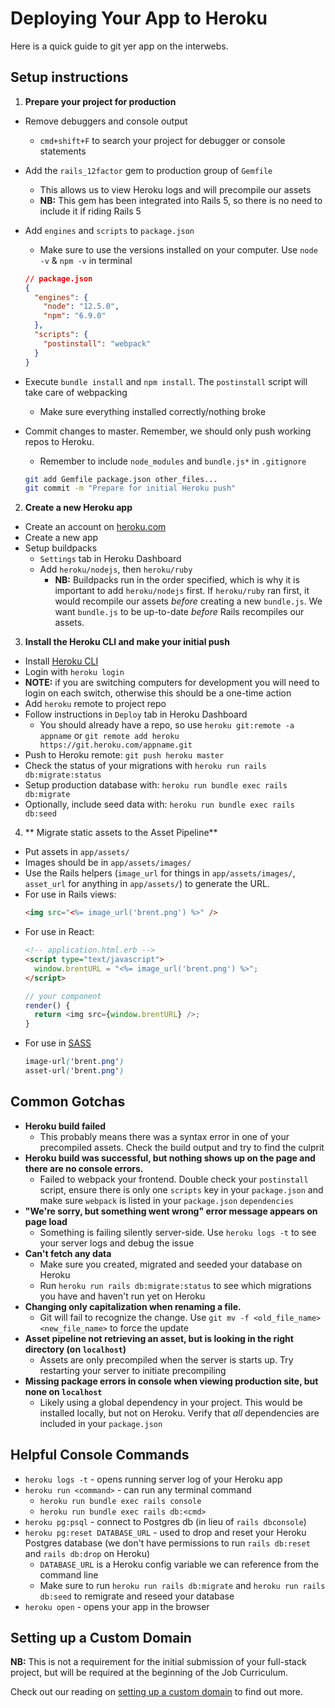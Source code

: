 # Deploying Your App to Heroku

Here is a quick guide to git yer app on the interwebs.

## Setup instructions

1. **Prepare your project for production**

- Remove debuggers and console output
  - `cmd+shift+F` to search your project for debugger or console statements
- Add the `rails_12factor` gem to production group of `Gemfile`
  - This allows us to view Heroku logs and will precompile our assets
  - **NB:** This gem has been integrated into Rails 5, so there is no need to
    include it if riding Rails 5
- Add `engines` and `scripts` to `package.json`

  - Make sure to use the versions installed on your computer. Use `node -v` &
    `npm -v` in terminal

  ```json
  // package.json
  {
    "engines": {
      "node": "12.5.0",
      "npm": "6.9.0"
    },
    "scripts": {
      "postinstall": "webpack"
    }
  }
  ```

- Execute `bundle install` and `npm install`. The `postinstall` script will take
  care of webpacking
  - Make sure everything installed correctly/nothing broke
- Commit changes to master. Remember, we should only push working repos to
  Heroku.

  - Remember to include `node_modules` and `bundle.js*` in `.gitignore`

  ```sh
  git add Gemfile package.json other_files...
  git commit -m "Prepare for initial Heroku push"
  ```

2. **Create a new Heroku app**

- Create an account on [heroku.com](http://www.heroku.com)
- Create a new app
- Setup buildpacks
  - `Settings` tab in Heroku Dashboard
  - Add `heroku/nodejs`, then `heroku/ruby`
    - **NB:** Buildpacks run in the order specified, which is why it is
      important to add `heroku/nodejs` first. If `heroku/ruby` ran first, it
      would recompile our assets _before_ creating a new `bundle.js`. We want
      `bundle.js` to be up-to-date _before_ Rails recompiles our assets.

3. **Install the Heroku CLI and make your initial push**

- Install
  [Heroku CLI](https://devcenter.heroku.com/articles/heroku-command-line)
- Login with `heroku login`
- **NOTE:** if you are switching computers for development you will need to
  login on each switch, otherwise this should be a one-time action
- Add `heroku` remote to project repo
- Follow instructions in `Deploy` tab in Heroku Dashboard
  - You should already have a repo, so use `heroku git:remote -a appname` or
    `git remote add heroku https://git.heroku.com/appname.git`
- Push to Heroku remote: `git push heroku master`
- Check the status of your migrations with `heroku run rails db:migrate:status`
- Setup production database with: `heroku run bundle exec rails db:migrate`
- Optionally, include seed data with: `heroku run bundle exec rails db:seed`

4. ** Migrate static assets to the Asset Pipeline**

- Put assets in `app/assets/`
- Images should be in `app/assets/images/`
- Use the Rails helpers (`image_url` for things in `app/assets/images/`,
  `asset_url` for anything in `app/assets/`) to generate the URL.
- For use in Rails views:
  ```html
  <img src="<%= image_url('brent.png') %>" />
  ```
- For use in React:
  ```html
  <!-- application.html.erb -->
  <script type="text/javascript">
    window.brentURL = "<%= image_url('brent.png') %>";
  </script>
  ```
  ```js
  // your component
  render() {
    return <img src={window.brentURL} />;
  }
  ```
- For use in [SASS](https://www.sitepoint.com/an-introduction-to-sass-in-rails/)
  ```scss
  image-url('brent.png')
  asset-url('brent.png')
  ```

## Common Gotchas

- **Heroku build failed**
  - This probably means there was a syntax error in one of your precompiled
    assets. Check the build output and try to find the culprit
- **Heroku build was successful, but nothing shows up on the page and there are
  no console errors.**
  - Failed to webpack your frontend. Double check your `postinstall` script,
    ensure there is only one `scripts` key in your `package.json` and make sure
    `webpack` is listed in your `package.json` `dependencies`
- **"We're sorry, but something went wrong" error message appears on page load**
  - Something is failing silently server-side. Use `heroku logs -t` to see your
    server logs and debug the issue
- **Can't fetch any data**
  - Make sure you created, migrated and seeded your database on Heroku
  - Run `heroku run rails db:migrate:status` to see which migrations you have
    and haven't run yet on Heroku
- **Changing only capitalization when renaming a file.**
  - Git will fail to recognize the change. Use
    `git mv -f <old_file_name> <new_file_name>` to force the update
- **Asset pipeline not retrieving an asset, but is looking in the right
  directory (on `localhost`)**
  - Assets are only precompiled when the server is starts up. Try restarting
    your server to initiate precompiling
- **Missing package errors in console when viewing production site, but none on
  `localhost`**
  - Likely using a global dependency in your project. This would be installed
    locally, but not on Heroku. Verify that _all_ dependencies are included in
    your `package.json`

## Helpful Console Commands

- `heroku logs -t` - opens running server log of your Heroku app
- `heroku run <command>` - can run any terminal command
  - `heroku run bundle exec rails console`
  - `heroku run bundle exec rails db:<cmd>`
- `heroku pg:psql` - connect to Postgres db (in lieu of `rails dbconsole`)
- `heroku pg:reset DATABASE_URL` - used to drop and reset your Heroku Postgres
  database (we don't have permissions to run `rails db:reset` and
  `rails db:drop` on Heroku)
  - `DATABASE_URL` is a Heroku config variable we can reference from the command
    line
  - Make sure to run `heroku run rails db:migrate` and
    `heroku run rails db:seed` to remigrate and reseed your database
- `heroku open` - opens your app in the browser

## Setting up a Custom Domain

**NB:** This is not a requirement for the initial submission of your full-stack
project, but will be required at the beginning of the Job Curriculum.

Check out our reading on [setting up a custom domain][domains] to find out more.

[domains]: domains